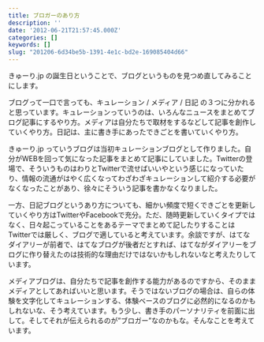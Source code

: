 ```yaml
---
title: ブロガーのあり方
description: ''
date: '2012-06-21T21:57:45.000Z'
categories: []
keywords: []
slug: "201206-6d34be5b-1391-4e1c-bd2e-169085404d66"
---
```

きゅーり.jp の誕生日ということで、ブログというものを見つめ直してみることにします。

ブログって一口で言っても、キュレーション / メディア / 日記 の３つに分かれると思っています。キュレーションっていうのは、いろんなニュースをまとめてブログ記事にするやり方。メディアは自分たちで取材をするなどして記事を創作していくやり方。日記は、主に書き手にあったできごとを書いていくやり方。

きゅーり.jp っていうブログは当初キュレーションブログとして作りました。自分がWEBを回って気になった記事をまとめて記事にしていました。Twitterの登場で、そういうものはわりとTwitterで流せばいいやという感じになっていたり、情報の流通がはやく広くなってわざわざキュレーションして紹介する必要がなくなったことがあり、徐々にそういう記事を書かなくなりました。

一方、日記ブログというあり方についても、細かい頻度で短くできごとを更新していくやり方はTwitterやFacebookで充分。ただ、随時更新していくタイプではなく、日々起こっていることをあるテーマでまとめて記したりすることはTwitterでは厳しく、ブログで適していると考えています。余談ですが、はてなダイアリーが前者で、はてなブログが後者だとすれば、はてながダイアリーをブログに作り替えたのは技術的な理由だけではないかもしれないなと考えたりしています。

メディアブログは、自分たちで記事を創作する能力があるのですから、そのままメディアとしてあればいいと思います。そうではないブログの場合は、自らの体験を文字化してキュレーションする、体験ベースのブログに必然的になるのかもしれないな、そう考えています。もう少し、書き手のパーソナリティを前面に出して。そしてそれが伝えられるのが”ブロガー”なのかもな。そんなことを考えています。